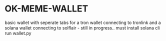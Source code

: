 # OK-MEME-WALLET
basic wallet with seperate tabs for a tron wallet connecting to tronlink and a solana wallet connecting to solflair - still in progress..
 must install solana cli
 run wallet.py
